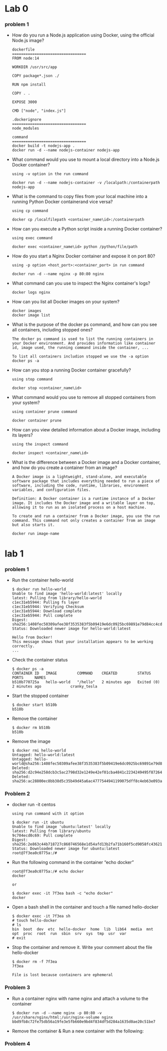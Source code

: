 # Lab 0

### problem 1

* How do you run a Node.js application using Docker, using the official Node.js image?

  ```
  dockerfile
  =================================
  FROM node:14

  WORKDIR /usr/src/app

  COPY package*.json ./

  RUN npm install

  COPY . .

  EXPOSE 3000

  CMD ["node", "index.js"]

  .dockerignore
  =================================
  node_modules

  command
  =================================
  docker build -t nodejs-app .
  docker run -d --name nodejs-container nodejs-app
  ```
* What command would you use to mount a local directory into a Node.js Docker container?

  ```
  using -v option in the run command

  docker run -d --name nodejs-container -v /localpath:/containerpath nodejs-app
  ```
* What is the command to copy files from your local machine into a running Python Docker containerand vice versa?

  ```
  using cp command

  docker cp /localfilepath <container_name\id>:/containerpath
  ```
* How can you execute a Python script inside a running Docker container?

  ```
  using exec command

  docker exec <container_name\id> python /python/file/path
  ```
* How do you start a Nginx Docker container and expose it on port 80?

  ```
  using -p option <host_port>:<container_port> in run command

  docker run -d --name nginx -p 80:80 nginx
  ```
* What command can you use to inspect the Nginx container's logs?

  ```
  docker logs nginx
  ```
* How can you list all Docker images on your system?

  ```
  docker images
  docker image list
  ```
* What is the purpose of the docker ps command, and how can you see all containers, including stopped ones?

  ```
  The docker ps command is used to list the running containers in your Docker environment. And provides information like container id, image used, the running command inside the container, ...

  To list all containers includion stopped we use the -a option
  docker ps -a
  ```
* How can you stop a running Docker container gracefully?

  ```
  using stop command

  docker stop <container_name\id>
  ```
* What command would you use to remove all stopped containers from your system?

  ```
  using container prune command

  docker container prune
  ```
* How can you view detailed information about a Docker image, including its layers?

  ```
  using the inspect command

  docker inspect <container_name\id>
  ```
* What is the difference between a Docker image and a Docker container, and how do you create a container from an image?

  ```
  A Docker image is a lightweight, stand-alone, and executable software package that includes everything needed to run a piece of software, including the code, runtime, libraries, environment variables, and configuration files.

  Definition: A Docker container is a runtime instance of a Docker image. It includes the Docker image and a writable layer on top, allowing it to run as an isolated process on a host machine.

  To create and run a container from a Docker image, you use the run command. This command not only creates a container from an image but also starts it.

  docker run image-name
  ```


# lab 1

### problem 1

* Run the container hello-world

  ```
  $ docker run hello-world
  Unable to find image 'hello-world:latest' locally
  latest: Pulling from library/hello-world
  c1ec31eb5944: Pulling fs layer
  c1ec31eb5944: Verifying Checksum
  c1ec31eb5944: Download complete
  c1ec31eb5944: Pull complete
  Digest: sha256:1408fec50309afee38f3535383f5b09419e6dc0925bc69891e79d84cc4cdcec6
  Status: Downloaded newer image for hello-world:latest

  Hello from Docker!
  This message shows that your installation appears to be working correctly.
  ...
  ```
* Check the container status

  ```
  $ docker ps -a
  CONTAINER ID   IMAGE         COMMAND    CREATED         STATUS                     PORTS     NAMES
  b510b770725a   hello-world   "/hello"   2 minutes ago   Exited (0) 2 minutes ago             cranky_tesla
  ```
* Start the stopped container

  ```
  $ docker start b510b
  b510b
  ```
* Remove the container

  ```
  $ docker rm b510b
  b510b
  ```
* Remove the image

  ```
  $ docker rmi hello-world
  Untagged: hello-world:latest
  Untagged: hello-world@sha256:1408fec50309afee38f3535383f5b09419e6dc0925bc69891e79d84cc4cdcec6
  Deleted: sha256:d2c94e258dcb3c5ac2798d32e1249e42ef01cba4841c2234249495f87264ac5a
  Deleted: sha256:ac28800ec8bb38d5c35b49d45a6ac4777544941199075dff8c4eb63e093aa81e
  ```


### Problem 2

* docker run -it centos

  ```
  using run command with it option

  $ docker run -it ubuntu
  Unable to find image 'ubuntu:latest' locally
  latest: Pulling from library/ubuntu
  9c704ecd0c69: Pull complete
  Digest: sha256:2e863c44b718727c860746568e1d54afd13b2fa71b160f5cd9058fc436217b30
  Status: Downloaded newer image for ubuntu:latest
  root@7f3ea0c0775a:/#
  ```
* Run the following command in the container “echo docker”

  ```
  root@7f3ea0c0775a:/# echo docker
  docker

  or 

  $ docker exec -it 7f3ea bash -c "echo docker"
  docker
  ```
* Open a bash shell in the container and touch a file named hello-docker

  ```
  $ docker exec -it 7f3ea sh
  # touch hello-docker
  # ls
  bin  boot  dev  etc  hello-docker  home  lib  lib64  media  mnt  opt  proc  root  run  sbin  srv  sys  tmp  usr  var
  # exit
  ```
* Stop the container and remove it. Write your comment about the file hello-docker

  ```
  $ docker rm -f 7f3ea
  7f3ea

  File is lost because containers are ephemeral
  ```


### Problem 3

* Run a container nginx with name nginx and attach a volume to the container

  ```
  $ docker run -d --name nginx -p 80:80 -v /usr/share/nginx/html:/usr/nginx-volume nginx
  bbd9fb8c72fe75db56a19fe3e5fb660e9bd4f834df5d284a1635d0ae20c51be7
  ```
* Remove the container & Run a new container with the following:


### Problem 4
